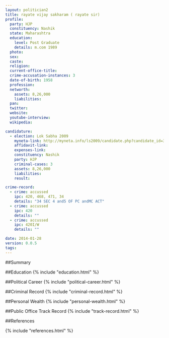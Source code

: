```yaml
---
layout: politician2
title: rayate vijay sakharam ( rayate sir)
profile: 
  party: HJP
  constituency: Nashik
  state: Maharashtra
  education: 
    level: Post Graduate
    details: m.com 1989
  photo: 
  sex: 
  caste: 
  religion: 
  current-office-title: 
  crime-accusation-instances: 3
  date-of-birth: 1958
  profession: 
  networth: 
    assets: 8,26,000
    liabilities: 
  pan: 
  twitter: 
  website: 
  youtube-interview: 
  wikipedia: 

candidature: 
  - election: Lok Sabha 2009
    myneta-link: http://myneta.info/ls2009/candidate.php?candidate_id=3544
    affidavit-link: 
    expenses-link: 
    constituency: Nashik 
    party: HJP
    criminal-cases: 3
    assets: 8,26,000
    liabilities: 
    result:  

crime-record: 
  - crime: accussed
    ipc: 420, 468, 471, 34
    details: "34 SEC 4 and5 OF PC andMC ACT" 
  - crime: accussed
    ipc: 420
    details: "" 
  - crime: accussed
    ipc: 420I/W
    details: "" 

date: 2014-01-28
version: 0.0.5
tags: 
---
```

##Summary


##Education
{% include "education.html" %}


##Political Career
{% include "political-career.html" %}


##Criminal Record
{% include "criminal-record.html" %}


##Personal Wealth
{% include "personal-wealth.html" %}


##Public Office Track Record
{% include "track-record.html" %}


##References


{% include "references.html" %}